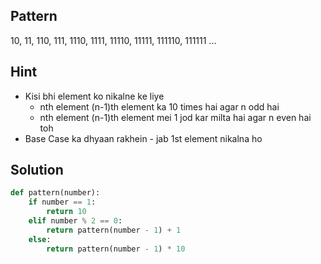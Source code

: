 ## Pattern
10, 11, 110, 111, 1110, 1111, 11110, 11111, 111110, 111111 ...

## Hint 
- Kisi bhi element ko nikalne ke liye
    - nth element (n-1)th element ka 10 times hai agar n odd hai
    - nth element (n-1)th element mei 1 jod kar milta hai agar n even hai toh
- Base Case ka dhyaan rakhein - jab 1st element nikalna ho

## Solution
```python
def pattern(number):
    if number == 1:
        return 10
    elif number % 2 == 0:
        return pattern(number - 1) + 1
    else:
        return pattern(number - 1) * 10
```